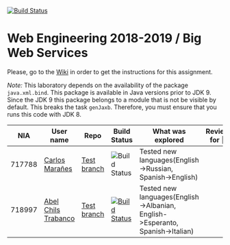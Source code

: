 [![Build Status](https://travis-ci.org/UNIZAR-30246-WebEngineering/lab2-big-ws.svg?branch=master)](https://travis-ci.org/UNIZAR-30246-WebEngineering/lab2-big-ws)
# Web Engineering 2018-2019 / Big Web Services
Please, go to the [Wiki](https://github.com/UNIZAR-30246-WebEngineering/lab2-big-ws/wiki) in order to get the instructions for this assignment.

*Note:* 
This laboratory depends on the availability of the package `java.xml.bind`.
This package is available in Java versions prior to JDK 9.
Since the JDK 9 this package belongs to a module that is not be visible by default.
This breaks the task `genJaxb`. 
Therefore, you must ensure that you runs this code with JDK 8.


NIA    | User name | Repo | Build Status | What was explored | Review for :gift: | Score
-------|-----------|------|--------------|-------------------|----------------------|--------
717788 | [Carlos Marañes](https://github.com/carlosmn1997) | [Test branch](https://github.com/carlosmn1997/lab2-big-ws/tree/test) | ![Build Status](https://travis-ci.org/carlosmn1997/lab2-big-ws.svg?branch=test) | Tested new languages(English->Russian, Spanish->English)| | |
718997 | [Abel Chils Trabanco](https://github.com/AbelChT) | [Test branch](https://github.com/AbelChT/lab2-big-ws/tree/test) | [![Build Status](https://www.travis-ci.com/AbelChT/lab2-big-ws.svg?branch=test)](https://www.travis-ci.com/AbelChT/lab2-big-ws) | Tested new languages(English->Albanian, English->Esperanto, Spanish->Italian)| |
